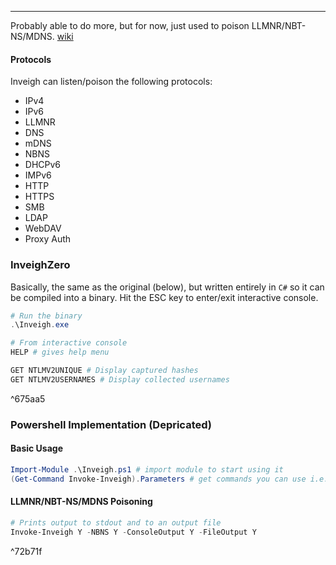 -- -
Probably able to do more, but for now, just used to poison LLMNR/NBT-NS/MDNS. 
[wiki](https://github.com/Kevin-Robertson/Inveigh/wiki/Parameters)
#### Protocols
Inveigh can listen/poison the following protocols:
- IPv4
- IPv6
- LLMNR
- DNS
- mDNS
- NBNS
- DHCPv6 
- IMPv6
- HTTP
- HTTPS
- SMB
- LDAP
- WebDAV
- Proxy Auth
### InveighZero
Basically, the same as the original (below), but written entirely in `C#` so it can be compiled into a binary.
Hit the ESC key to enter/exit interactive console.
```powershell
# Run the binary
.\Inveigh.exe

# From interactive console
HELP # gives help menu

GET NTLMV2UNIQUE # Display captured hashes
GET NTLMV2USERNAMES # Display collected usernames
```

^675aa5

### Powershell Implementation (Depricated)
#### Basic Usage
```powershell
Import-Module .\Inveigh.ps1 # import module to start using it
(Get-Command Invoke-Inveigh).Parameters # get commands you can use i.e. "help"
```
#### LLMNR/NBT-NS/MDNS Poisoning
```powershell
# Prints output to stdout and to an output file
Invoke-Inveigh Y -NBNS Y -ConsoleOutput Y -FileOutput Y
```

^72b71f
